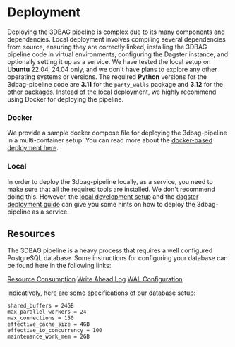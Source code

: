# Deployment

Deploying the 3DBAG pipeline is complex due to its many components and dependencies. 
Local deployment involves compiling several dependencies from source, ensuring they are correctly linked, installing the 3DBAG pipeline code in virtual environments, configuring the Dagster instance, and optionally setting it up as a service. 
We have tested the local setup on **Ubuntu** 22.04, 24.04 only, and we don't have plans to explore any other operating systems or versions.
The required **Python** versions for the 3dbag-pipeline code are **3.11** for the `party_walls` package and **3.12** for the other packages.
Instead of the local deployment, we highly recommend using Docker for deploying the pipeline.

### Docker

We provide a sample docker compose file for deploying the 3dbag-pipeline in a multi-container setup.
You can read more about the [docker-based deployment here](docker.md).

### Local

In order to deploy the 3dbag-pipeline locally, as a service, you need to make sure that all the required tools are installed.
We don't recommend doing this.
However, the [local development setup](../development/code.md/#local-setup) and the [dagster deployment guide](https://docs.dagster.io/deployment/guides/service) can give you some hints on how to deploy the 3dbag-pipeline as a service.

## Resources

The 3DBAG pipeline is a heavy process that requires a well configured PostgreSQL database. Some instructions for configuring your database can be found here in the following links:

[Resource Consumption](https://www.postgresql.org/docs/10/runtime-config-resource.html)
[Write Ahead Log](https://www.postgresql.org/docs/12/runtime-config-wal.html)
[WAL Configuration](https://www.postgresql.org/docs/12/wal-configuration.html)

Indicatively, here are some specifications of our database setup:

```
shared_buffers = 24GB
max_parallel_workers = 24
max_connections = 150
effective_cache_size = 4GB
effective_io_concurrency = 100
maintenance_work_mem = 2GB
```